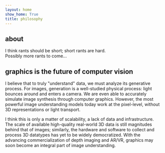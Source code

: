 ```yaml
---
layout: home
show_home: True
title: philosophy
---
```


## about

I think rants should be short; short rants are hard.\
Possibly more rants to come...


## graphics is the future of computer vision

I believe that to truly "understand" data, we must analyze its generative process.  For images, generation is a well-studied physical process: light bounces around and enters a camera.  We are even able to accurately simulate image synthesis through computer graphics.  However, the most powerful image understanding models today work at the pixel-level, without 3D representations or light transport.

I think this is only a matter of scalability, a lack of data and infrastructure.  The scale of available high-quality real-world 3D data is still magnitudes behind that of images; similarly, the hardware and software to collect and process 3D datatypes has yet to be widely democratized.  With the advancing commercialization of depth imaging and AR/VR, graphics may soon become an integral part of image understanding.


<!-- <div style='width:100%;'></div> -->

